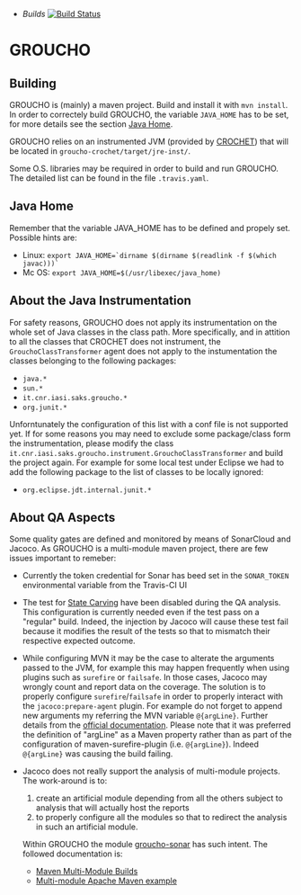 * *Builds* [![Build
Status](https://travis-ci.org/IASI-SAKS/groucho.svg?branch=master)](https://travis-ci.org/IASI-SAKS/groucho)

# GROUCHO

Building
-------
GROUCHO is (mainly) a maven project. Build and install it with `mvn install`. In order to correctely build GROUCHO, the variable `JAVA_HOME` has to be set, for more details see the section [Java Home](https://github.com/IASI-SAKS/groucho#java-home).

GROUCHO relies on an instrumented JVM (provided by [CROCHET](https://github.com/gmu-swe/crochet)) that will be located in `groucho-crochet/target/jre-inst/`.

Some O.S. libraries may be required in order to build and run GROUCHO. The detailed list can be found in the file `.travis.yaml`.

Java Home
-------
Remember that the variable JAVA_HOME has to be defined and propely set.
Possible hints are:
 * Linux: ```export JAVA_HOME=`dirname $(dirname $(readlink -f $(which javac)))` ```
 * Mc OS: ```export JAVA_HOME=$(/usr/libexec/java_home)```

About the Java Instrumentation
-------
For safety reasons, GROUCHO does not apply its instrumentation on the whole set of Java classes in the class path. More specifically, and in attition to all the classes that CROCHET does not instrument, the ``GrouchoClassTransformer`` agent does not apply to the instumentation the classes belonging to the following packages:
 * ``java.*``
 * ``sun.*``
 * ``it.cnr.iasi.saks.groucho.*``
 * ``org.junit.*``
 
Unforntunately the configuration of this list with a conf file is not supported yet. If for some reasons you may need to exclude some package/class form the instrumentation, please modify the class ``it.cnr.iasi.saks.groucho.instrument.GrouchoClassTransformer`` and build the project again.
For example for some local test under Eclipse we had to add the following package to the list of classes to be locally ignored:
 * ``org.eclipse.jdt.internal.junit.* ``

About QA Aspects
-------
Some quality gates are defined and monitored by means of SonarCloud and Jacoco. As GROUCHO is a multi-module maven project, there are few
issues important to remeber:
* Currently the token credential for Sonar has beed set in the ``SONAR_TOKEN`` environmental variable from the Travis-CI UI 
* The test for [State Carving](groucho-core/src/test/java/it/cnr/iasi/saks/groucho/carvingStateTests/) have been disabled during the QA analysis. This configuration is currently needed even if the test pass on a "regular" build. Indeed, the injection by Jacoco will cause these test fail because it modifies the result of the tests so that to mismatch their respective expected outcome.
* While configuring MVN it may be the case to alterate the arguments passed to the JVM, for example this may happen frequently when using plugins such as ``surefire`` or ``failsafe``. In those cases, Jacoco may wrongly count and report data on the coverage. The solution is to properly configure ``surefire``/``failsafe`` in order to properly interact with the ``jacoco:prepare-agent`` plugin. For example do not forget to append new arguments my referring the MVN variable ``@{argLine}``. Further details from the [official documentation](https://www.eclemma.org/jacoco/trunk/doc/prepare-agent-mojo.html). Please note that it was preferred the definition of "argLine" as a Maven property rather than as part of the configuration of maven-surefire-plugin (i.e. ``@{argLine}``). Indeed ``@{argLine}`` was causing the build failing.
* Jacoco does not really support the analysis of multi-module projects. The work-around is to:
   1. create an artificial module depending from all the others subject to analysis that will actually host the reports
   1. to properly configure all the modules so that to redirect the analysis in such an artificial module.

   Within GROUCHO the module [groucho-sonar](groucho-sonar) has such intent. The followed documentation is:
    * [Maven Multi-Module Builds](https://github.com/jacoco/jacoco/wiki/MavenMultiModule#maven-multi-module-builds)
    * [Multi-module Apache Maven example](https://github.com/SonarSource/sonar-scanning-examples/tree/master/sonarqube-scanner-maven/maven-multimodule)